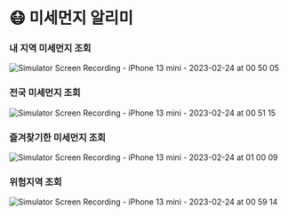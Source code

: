 
# 😷 미세먼지 알리미

### 내 지역 미세먼지 조회

![Simulator Screen Recording - iPhone 13 mini - 2023-02-24 at 00 50 05](https://user-images.githubusercontent.com/42196410/220959152-2cc145f0-6bac-4f7b-898c-e402aa0d867a.gif)

### 전국 미세먼지 조회

![Simulator Screen Recording - iPhone 13 mini - 2023-02-24 at 00 51 15](https://user-images.githubusercontent.com/42196410/220959403-9dd00156-1f2d-430c-bd6e-4d3ef73ce0ce.gif)

### 즐겨찾기한 미세먼지 조회
![Simulator Screen Recording - iPhone 13 mini - 2023-02-24 at 01 00 09](https://user-images.githubusercontent.com/42196410/220963861-dbeb0be4-7cf6-4c4c-88c5-0188c269f4b6.gif)

### 위험지역 조회
![Simulator Screen Recording - iPhone 13 mini - 2023-02-24 at 00 59 14](https://user-images.githubusercontent.com/42196410/220961661-fa70c2e7-87c6-42c6-8166-cd88ee942df5.gif)
